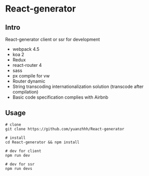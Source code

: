 # React-generator

## Intro
React-generator client or ssr for development

* webpack 4.5
* koa 2
* Redux
* react-router 4
* sass
* px compile for vw
* Router dynamic
* String transcoding internationalization solution (transcode after compilation)
* Basic code specification complies with Airbnb

## Usage
```
# clone
git clone https://github.com/yuanzhhh/React-generator

# install
cd React-generator && npm install

# dev for client
npm run dev

# dev for ssr
npm run devs
```
